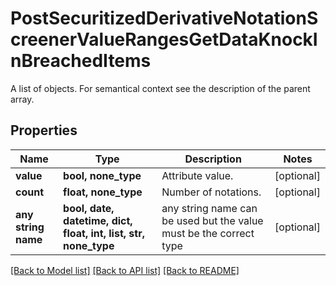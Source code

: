 # PostSecuritizedDerivativeNotationScreenerValueRangesGetDataKnockInBreachedItems

A list of objects. For semantical context see the description of the parent array.

## Properties
Name | Type | Description | Notes
------------ | ------------- | ------------- | -------------
**value** | **bool, none_type** | Attribute value. | [optional] 
**count** | **float, none_type** | Number of notations. | [optional] 
**any string name** | **bool, date, datetime, dict, float, int, list, str, none_type** | any string name can be used but the value must be the correct type | [optional]

[[Back to Model list]](../README.md#documentation-for-models) [[Back to API list]](../README.md#documentation-for-api-endpoints) [[Back to README]](../README.md)


